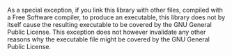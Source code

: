  As a special exception, if you link this library with other files, compiled with a Free Software compiler, to produce an executable, this library does not by itself cause the resulting executable to be covered by the GNU General Public License. This exception does not however invalidate any other reasons why the executable file might be covered by the GNU General Public License.